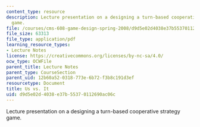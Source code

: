 ```yaml
---
content_type: resource
description: Lecture presentation on a designing a turn-based cooperative strategy
  game.
file: /courses/cms-608-game-design-spring-2008/d9d5e02d4038e37b55370112690ac06c_MITCMS_608s08_lec25.pdf
file_size: 63313
file_type: application/pdf
learning_resource_types:
- Lecture Notes
license: https://creativecommons.org/licenses/by-nc-sa/4.0/
ocw_type: OCWFile
parent_title: Lecture Notes
parent_type: CourseSection
parent_uid: 12b60a52-0318-773e-6b72-f3b8c191d3ef
resourcetype: Document
title: Us vs. It
uid: d9d5e02d-4038-e37b-5537-0112690ac06c
---
```

Lecture presentation on a designing a turn-based cooperative strategy game.